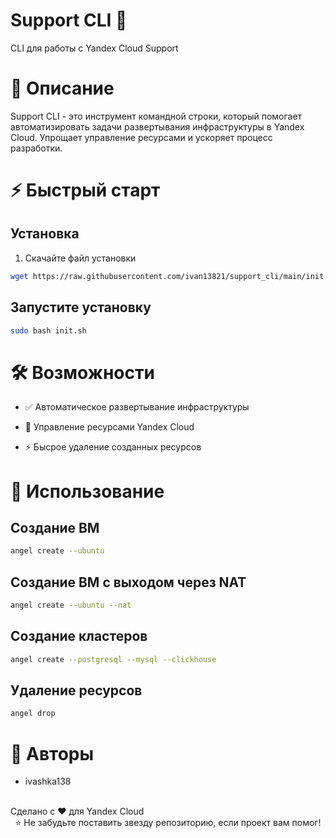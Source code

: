 # Support CLI 🚀
CLI для работы с Yandex Cloud Support

# 📖 Описание
Support CLI - это инструмент командной строки, который помогает автоматизировать задачи развертывания инфраструктуры в Yandex Cloud. Упрощает управление ресурсами и ускоряет процесс разработки.

# ⚡ Быстрый старт
## Установка
1. Скачайте файл установки

```bash
wget https://raw.githubusercontent.com/ivan13821/support_cli/main/init.sh
```
## Запустите установку

```bash
sudo bash init.sh
```

# 🛠 Возможности
- ✅ Автоматическое развертывание инфраструктуры

- 🔧 Управление ресурсами Yandex Cloud

- ⚡ Бысрое удаление созданных ресурсов

# 🚀 Использование
## Создание ВМ
```bash
angel create --ubuntu 
```

## Создание ВМ с выходом через NAT
```bash
angel create --ubuntu --nat
```

## Создание кластеров 
```bash
angel create --postgresql --mysql --clickhouse
```

## Удаление ресурсов
```bash
angel drop
```

# 👥 Авторы
 - ivashka138
<br>
Сделано с ❤️ для Yandex Cloud

<div align="center">
⭐ Не забудьте поставить звезду репозиторию, если проект вам помог!
